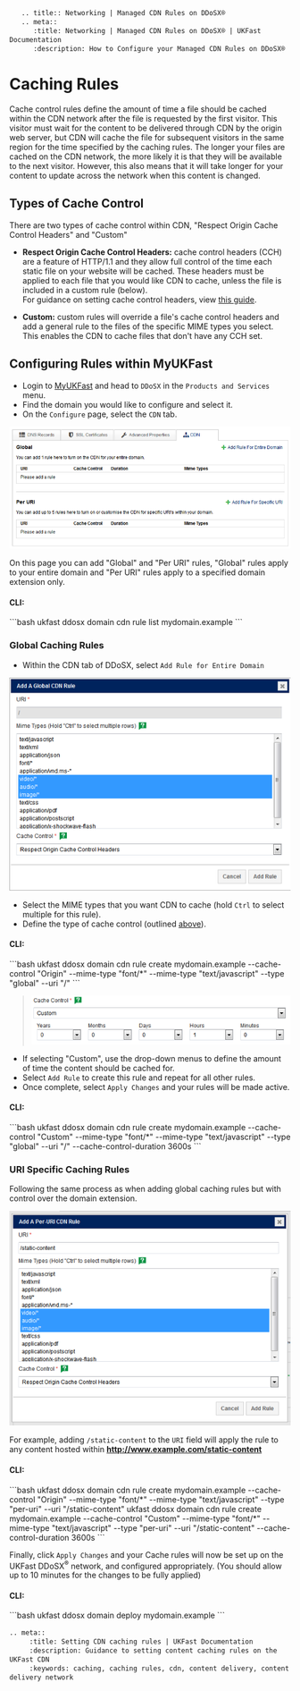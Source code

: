 ```eval_rst
   .. title:: Networking | Managed CDN Rules on DDoSX®
   .. meta::
      :title: Networking | Managed CDN Rules on DDoSX® | UKFast Documentation
      :description: How to Configure your Managed CDN Rules on DDoSX®

```

# Caching Rules
Cache control rules define the amount of time a file should be cached within the CDN network after the file is requested by the first visitor. This visitor must wait for the content to be delivered through CDN by the origin web server, but CDN will cache the file for subsequent visitors in the same region for the time specified by the caching rules. The longer your files are cached on the CDN network, the more likely it is that they will be available to the next visitor. However, this also means that it will take longer for your content to update across the network when this content is changed.

## Types of Cache Control
There are two types of cache control within CDN, "Respect Origin Cache Control Headers" and "Custom"
- **Respect Origin Cache Control Headers:** cache control headers (CCH) are a feature of HTTP/1.1 and they allow full control of the time each static file on your website will be cached. These headers must be applied to each file that you would like CDN to cache, unless the file is included in a custom rule (below). <br />For guidance on setting cache control headers, view [this guide](https://varvy.com/pagespeed/cache-control.html).

- **Custom:** custom rules will override a file's cache control headers and add a general rule to the files of the specific MIME types you select. This enables the CDN to cache files that don't have any CCH set.

## Configuring Rules within MyUKFast
- Login to [MyUKFast](https://my.ukfast.co.uk) and head to `DDoSX` in the `Products and Services` menu.
- Find the domain you would like to configure and select it.
- On the `Configure` page, select the `CDN` tab.

![connect](files/cdnnorules.PNG)

On this page you can add "Global" and "Per URI" rules, "Global" rules apply to your entire domain and "Per URI" rules apply to a specified domain extension only.

<h4><b>CLI:</b></h4>
```bash
ukfast ddosx domain cdn rule list mydomain.example
```

### Global Caching Rules
- Within the CDN tab of DDoSX, select `Add Rule for Entire Domain`

![connect](files/globalcacherule.PNG)

- Select the MIME types that you want CDN to cache (hold `Ctrl` to select multiple for this rule).
- Define the type of cache control (outlined [above](#types-of-cache-control)).

<h4><b>CLI:</b></h4>
```bash
ukfast ddosx domain cdn rule create mydomain.example --cache-control "Origin" --mime-type "font/*" --mime-type "text/javascript" --type "global" --uri "/"
```

>![connect](files/customcachecontrol.PNG)

- If selecting "Custom", use the drop-down menus to define the amount of time the content should be cached for.
- Select `Add Rule` to create this rule and repeat for all other rules.
- Once complete, select `Apply Changes` and your rules will be made active.

<h4><b>CLI:</b></h4>
```bash
ukfast ddosx domain cdn rule create mydomain.example --cache-control "Custom" --mime-type "font/*" --mime-type "text/javascript" --type "global" --uri "/" --cache-control-duration 3600s
```

### URI Specific Caching Rules
Following the same process as when adding global caching rules but with control over the domain extension.

![connect](files/uricacherule.PNG)

For example, adding `/static-content` to the `URI` field will apply the rule to any content hosted within **http://www.example.com/static-content**

<h4><b>CLI:</b></h4>
```bash
ukfast ddosx domain cdn rule create mydomain.example --cache-control "Origin" --mime-type "font/*" --mime-type "text/javascript" --type "per-uri" --uri "/static-content"
ukfast ddosx domain cdn rule create mydomain.example --cache-control "Custom" --mime-type "font/*" --mime-type "text/javascript" --type "per-uri" --uri "/static-content" --cache-control-duration 3600s
```

Finally, click `Apply Changes` and your Cache rules will now be set up on the UKFast DDoSX<sup>®</sup> network, and configured appropriately. (You should allow up to 10 minutes for the changes to be fully applied)

<h4><b>CLI:</b></h4>
```bash
ukfast ddosx domain deploy mydomain.example
```

```eval_rst
.. meta::
     :title: Setting CDN caching rules | UKFast Documentation
     :description: Guidance to setting content caching rules on the UKFast CDN
     :keywords: caching, caching rules, cdn, content delivery, content delivery network
```
